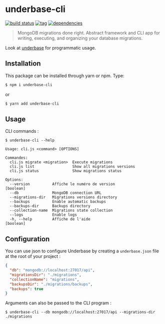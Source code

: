 # underbase-cli

[![build status](https://img.shields.io/travis/sundowndev/underbase-cli/master.svg?style=flat-square)](https://travis-ci.org/sundowndev/underbase)
[![tag](https://img.shields.io/github/tag/sundowndev/underbase-cli.svg?style=flat-square)](https://github.com/sundowndev/underbase-cli/releases)
[![dependencies](https://david-dm.org/sundowndev/underbase-cli/status.svg?style=flat-square)](https://david-dm.org/sundowndev/underbase-cli)

>MongoDB migrations done right. Abstract framework and CLI app for writing, executing, and organizing your database migrations.

Look at [underbase](https://github.com/sundowndev/underbase-cli) for programmatic usage.

## Installation

This package can be installed through yarn or npm. Type:

``` sh
$ npm i underbase-cli
```
or
``` sh
$ yarn add underbase-cli
```

## Usage

CLI commands :

```
$ underbase-cli --help

Usage: cli.js <command> [OPTIONS]

Commandes:
  cli.js migrate <migration>  Execute migrations
  cli.js list                 Show all migrations versions
  cli.js status               Show migrations status

Options:
  --version          Affiche le numéro de version                      [boolean]
  --db               MongoDB connection URL
  --migrations-dir   Migrations versions directory
  --backups          Enable automatic backups
  --backups-dir      Backups directory
  --collection-name  Migrations state collection
  --logs             Enable logs
  -h, --help         Affiche de l'aide                                 [boolean]
```


## Configuration

You can use json to configure Underbase by creating a `underbase.json` file at the root of your project :

```json
{
  "db": "mongodb://localhost:27017/api",
  "migrationsDir": "./migrations",
  "collectionName": "migrations",
  "backupsDir": "./migrations/backups",
  "backups": true
}
```

Arguments can also be passed to the CLI program :

```
$ underbase-cli --db mongodb://localhost:27017/api --migrations-dir ./migrations
```
